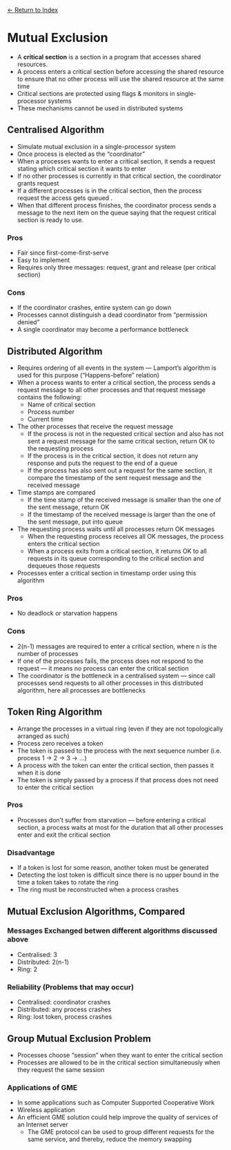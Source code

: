 [← Return to Index](https://github.com/cjmlgrto/fit3143-notes/)

# Mutual Exclusion
* A **critical section** is a section in a program that accesses shared resources.
* A process enters a critical section before accessing the shared resource to ensure that no other process will use the shared resource at the same time
* Critical sections are protected using flags & monitors in single-processor systems
* These mechanisms cannot be used in distributed systems

## Centralised Algorithm
* Simulate mutual exclusion in a single-processor system
* Once process is elected as the “coordinator”
* When a processes wants to enter a critical section, it sends a request stating which critical section it wants to enter
* If no other processes is currently in that critical section, the coordinator grants request
* If a different processes is in the critical section, then the process request the access gets queued .
* When that different process finishes, the coordinator process sends a message to the next item on the queue saying that the request critical section is ready to use.

### Pros
* Fair since first-come-first-serve
* Easy to implement
* Requires only three messages: request, grant and release (per critical section)

### Cons
* If the coordinator crashes, entire system can go down
* Processes cannot distinguish a dead coordinator from “permission denied”
* A single coordinator may become a performance bottleneck

## Distributed Algorithm
* Requires ordering of all events in the system — Lamport’s algorithm is used for this purpose (“Happens-before” relation)
* When a process wants to enter a critical section, the process sends a request message to all other processes and that request message contains the following:
	* Name of critical section
	* Process number
	* Current time
* The other processes that receive the request message
	* If the process is not in the requested critical section and also has not sent a request message for the same critical section, return OK to the requesting process
	* If the process is in the critical section, it does not return any response and puts the request to the end of a queue
	* If the process has also sent out a request for the same section, it compare the timestamp of the sent request message and the received message
* Time stamps are compared
	* If the time stamp of the received message is smaller than the one of the sent message, return OK
	* If the timestamp of the received message is larger than the one of the sent message, put into queue
* The requesting process waits until all processes return OK messages
	* When the requesting process receives all OK messages, the process enters the critical section
	* When a process exits from a critical section, it returns OK to all requests in its queue corresponding to the critical section and dequeues those requests
* Processes enter a critical section in timestamp order using this algorithm

### Pros
* No deadlock or starvation happens

### Cons
* 2(n-1) messages are required to enter a critical section, where n is the number of processes
* If one of the processes fails, the process does not respond to the request — it means no process can enter the critical section
* The coordinator is the bottleneck in a centralised system — since call processes send requests to all other processes in this distributed algorithm, here all processes are bottlenecks

## Token Ring Algorithm
* Arrange the processes in a virtual ring (even if they are not topologically arranged as such)
* Process zero receives a token
* The token is passed to the process with the next sequence number (i.e. process 1 → 2 → 3 → …)
* A process with the token can enter the critical section, then passes it when it is done
* The token is simply passed by a process if that process does not need to enter the critical section

### Pros
* Processes don’t suffer from starvation — before entering a critical section, a process waits at most for the duration that all other processes enter and exit the critical section

### Disadvantage
* If a token is lost for some reason, another token must be generated
* Detecting the lost token is difficult since there is no upper bound in the time a token takes to rotate the ring
* The ring must be reconstructed when a process crashes

## Mutual Exclusion Algorithms, Compared
### Messages Exchanged betwen different algorithms discussed above
* Centralised: 3
* Distributed: 2(n-1)
* Ring: 2

### Reliability (Problems that may occur)
* Centralised: coordinator crashes
* Distributed: any process crashes
* Ring: lost token, process crashes

## Group Mutual Exclusion Problem
* Processes choose “session” when they want to enter the critical section
* Processes are allowed to be in the critical section simultaneously when they request the same session

### Applications of GME
* In some applications such as Computer Supported Cooperative Work
* Wireless application
* An efficient GME solution could help improve the quality of services of an Internet server
	* The GME protocol can be used to group different requests for the same service, and thereby, reduce the memory swapping
